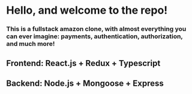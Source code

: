 # Hello, and welcome to the repo!

### This is a fullstack amazon clone, with almost everything you can ever imagine: payments, authentication, authorization, and much more!

## Frontend: React.js + Redux + Typescript
## Backend: Node.js + Mongoose + Express
